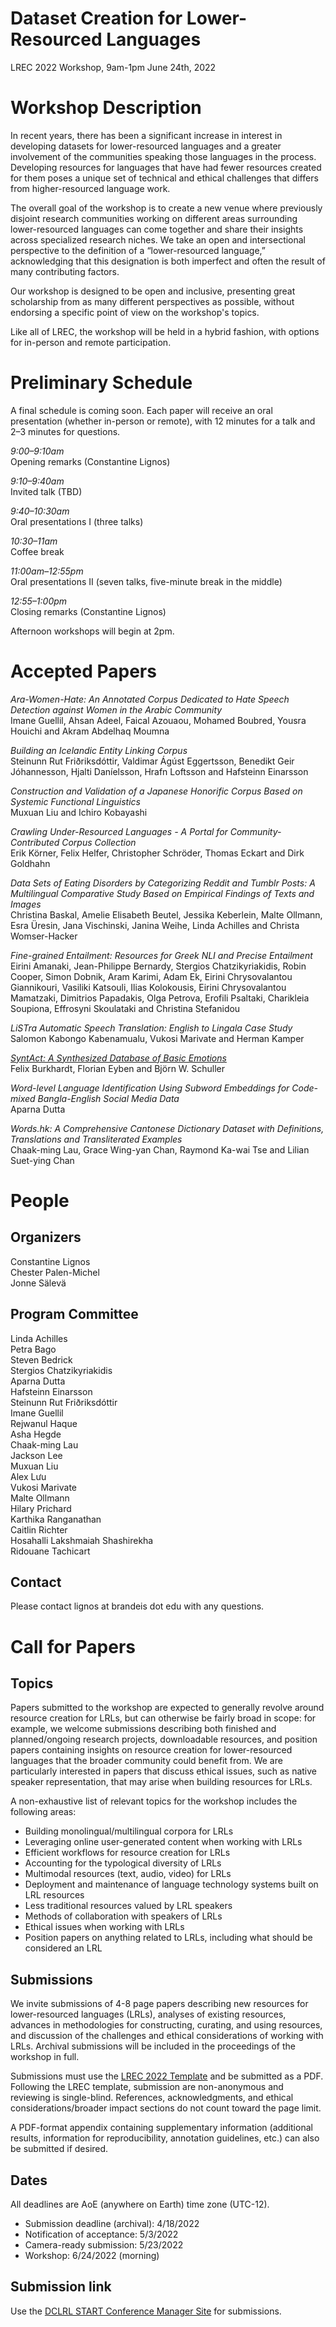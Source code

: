 # Dataset Creation for Lower-Resourced Languages

LREC 2022 Workshop, 9am-1pm June 24th, 2022


# Workshop Description

In recent years, there has been a significant increase in interest in developing datasets for lower-resourced languages and a greater involvement of the communities speaking those languages in the process. Developing resources for languages that have had fewer resources created for them poses a unique set of technical and ethical challenges that differs from higher-resourced language work.

The overall goal of the workshop is to create a new venue where previously disjoint research communities working on different areas surrounding lower-resourced languages can come together and share their insights across specialized research niches. We take an open and intersectional perspective to the definition of a “lower-resourced language,” acknowledging that this designation is both imperfect and often the result of many contributing factors.

Our workshop is designed to be open and inclusive, presenting great scholarship from as many different perspectives as possible, without endorsing a specific point of view on the workshop's topics.

Like all of LREC, the workshop will be held in a hybrid fashion, with options for in-person and remote participation.


# Preliminary Schedule

A final schedule is coming soon. Each paper will receive an oral presentation (whether in-person or remote), with 12 minutes for a talk and 2–3 minutes for questions.

*9:00–9:10am*  
Opening remarks (Constantine Lignos)

*9:10–9:40am*  
Invited talk (TBD)

*9:40–10:30am*  
Oral presentations I (three talks)

*10:30–11am*  
Coffee break

*11:00am–12:55pm*  
Oral presentations II (seven talks, five-minute break in the middle)

*12:55–1:00pm*  
Closing remarks (Constantine Lignos)

Afternoon workshops will begin at 2pm.


# Accepted Papers

*Ara-Women-Hate: An Annotated Corpus Dedicated to Hate Speech Detection against Women in the Arabic Community*  
Imane Guellil, Ahsan Adeel, Faical Azouaou, Mohamed Boubred, Yousra Houichi and Akram Abdelhaq Moumna

*Building an Icelandic Entity Linking Corpus*  
Steinunn Rut Friðriksdóttir, Valdimar Ágúst Eggertsson, Benedikt Geir Jóhannesson, Hjalti Daníelsson, Hrafn Loftsson and Hafsteinn Einarsson

*Construction and Validation of a Japanese Honorific Corpus Based on Systemic Functional Linguistics*  
Muxuan Liu and Ichiro Kobayashi

*Crawling Under-Resourced Languages - A Portal for Community-Contributed Corpus Collection*  
Erik Körner, Felix Helfer, Christopher Schröder, Thomas Eckart and Dirk Goldhahn

*Data Sets of Eating Disorders by Categorizing Reddit and Tumblr Posts: A Multilingual Comparative Study Based on Empirical Findings of Texts and Images*  
Christina Baskal, Amelie Elisabeth Beutel, Jessika Keberlein, Malte Ollmann, Esra Üresin, Jana Vischinski, Janina Weihe, Linda Achilles and Christa Womser-Hacker

*Fine-grained Entailment: Resources for Greek NLI and Precise Entailment*  
Eirini Amanaki, Jean-Philippe Bernardy, Stergios Chatzikyriakidis, Robin Cooper, Simon Dobnik, Aram Karimi, Adam Ek, Eirini Chrysovalantou Giannikouri, Vasiliki Katsouli, Ilias Kolokousis, Eirini Chrysovalantou Mamatzaki, Dimitrios Papadakis, Olga Petrova, Erofili Psaltaki, Charikleia Soupiona, Effrosyni Skoulataki and Christina Stefanidou

*LiSTra Automatic Speech Translation: English to Lingala Case Study*  
Salomon Kabongo Kabenamualu, Vukosi Marivate and Herman Kamper

*[SyntAct: A Synthesized Database of Basic Emotions](http://felix.syntheticspeech.de/publications/synthetic_database.pdf)*  
Felix Burkhardt, Florian Eyben and Björn W. Schuller

*Word-level Language Identification Using Subword Embeddings for Code-mixed Bangla-English Social Media Data*  
Aparna Dutta

*Words.hk: A Comprehensive Cantonese Dictionary Dataset with Definitions, Translations and Transliterated Examples*  
Chaak-ming Lau, Grace Wing-yan Chan, Raymond Ka-wai Tse and Lilian Suet-ying Chan


# People

## Organizers

Constantine Lignos  
Chester Palen-Michel  
Jonne Sälevä

## Program Committee

Linda Achilles  
Petra Bago  
Steven Bedrick  
Stergios Chatzikyriakidis  
Aparna Dutta  
Hafsteinn Einarsson  
Steinunn Rut Friðriksdóttir  
Imane Guellil  
Rejwanul Haque  
Asha Hegde  
Chaak-ming Lau  
Jackson Lee  
Muxuan Liu  
Alex Lưu  
Vukosi Marivate  
Malte Ollmann  
Hilary Prichard  
Karthika Ranganathan  
Caitlin Richter  
Hosahalli Lakshmaiah Shashirekha  
Ridouane Tachicart

## Contact

Please contact lignos at brandeis dot edu with any questions.


# Call for Papers

## Topics

Papers submitted to the workshop are expected to generally revolve around resource creation for LRLs, but can otherwise be fairly broad in scope: for example, we welcome submissions describing both finished and planned/ongoing research projects, downloadable resources, and position papers containing insights on resource creation for lower-resourced languages that the broader community could benefit from. We are particularly interested in papers that discuss ethical issues, such as native speaker representation, that may arise when building resources for LRLs.

A non-exhaustive list of relevant topics for the workshop includes the following areas:

* Building monolingual/multilingual corpora for LRLs
* Leveraging online user-generated content when working with LRLs
* Efficient workflows for resource creation for LRLs
* Accounting for the typological diversity of LRLs
* Multimodal resources (text, audio, video) for LRLs
* Deployment and maintenance of language technology systems built on LRL resources
* Less traditional resources valued by LRL speakers
* Methods of collaboration with speakers of LRLs
* Ethical issues when working with LRLs
* Position papers on anything related to LRLs, including what should be considered an LRL

## Submissions

We invite submissions of 4-8 page papers describing new resources for lower-resourced languages (LRLs), analyses of existing resources, advances in methodologies for constructing, curating, and using resources, and discussion of the challenges and ethical considerations of working with LRLs. Archival submissions will be included in the proceedings of the workshop in full.

Submissions must use the [LREC 2022 Template](https://lrec2022.lrec-conf.org/en/submission2022/authors-kit/) and be submitted as a PDF.
Following the LREC template, submission are non-anonymous and reviewing is single-blind.
References, acknowledgments, and ethical considerations/broader impact sections do not count toward the page limit.

A PDF-format appendix containing supplementary information (additional results, information for reproducibility, annotation guidelines, etc.) can also be submitted if desired.

## Dates

All deadlines are AoE (anywhere on Earth) time zone (UTC-12).

* Submission deadline (archival): 4/18/2022
* Notification of acceptance: 5/3/2022
* Camera-ready submission: 5/23/2022
* Workshop: 6/24/2022 (morning)


## Submission link

Use the [DCLRL START Conference Manager Site](https://www.softconf.com/lrec2022/DataLRL/) for submissions.

